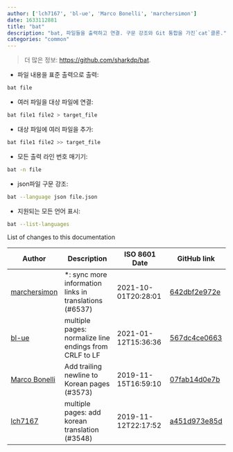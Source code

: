 ```yaml
---
author: ['lch7167', 'bl-ue', 'Marco Bonelli', 'marchersimon']
date: 1633112881
title: "bat"
description: "bat, 파일들을 출력하고 연결. 구문 강조와 Git 통합을 가진`cat`클론."
categories: "common"
---
```

> 더 많은 정보: <https://github.com/sharkdp/bat>.

- 파일 내용을 표준 출력으로 출력:

```bash
bat file
```

- 여러 파일을 대상 파일에 연결:

```bash
bat file1 file2 > target_file
```

- 대상 파일에 여러 파일을 추가:

```bash
bat file1 file2 >> target_file
```

- 모든 출력 라인 번호 매기기:

```bash
bat -n file
```

- json파일 구문 강조:

```bash
bat --language json file.json
```

- 지원되는 모든 언어 표시:

```bash
bat --list-languages
```
List of changes to this documentation


Author | Description | ISO 8601 Date | GitHub link
------|-----|-----|-----
[marchersimon](mailto:50295997+marchersimon@users.noreply.github.com) | *: sync more information links in translations (#6537) | 2021-10-01T20:28:01 | [642dbf2e972e](https://github.com/tldr-pages/tldr/commit/642dbf2e972e388fab8c84ba3b4685fb862b6454)
[bl-ue](mailto:54780737+bl-ue@users.noreply.github.com) | multiple pages: normalize line endings from CRLF to LF | 2021-01-12T15:36:36 | [567dc4ce0663](https://github.com/tldr-pages/tldr/commit/567dc4ce0663231ea1b8b9533b327094eb82ba1f)
[Marco Bonelli](mailto:mebeim@users.noreply.github.com) | Add trailing newline to Korean pages (#3573) | 2019-11-15T16:59:10 | [07fab14d0e7b](https://github.com/tldr-pages/tldr/commit/07fab14d0e7b61291e76cd880594984bbc3e60e5)
[lch7167](mailto:youngsj69@gmail.com) | multiple pages: add korean translation (#3548) | 2019-11-12T22:17:52 | [a451d973e85d](https://github.com/tldr-pages/tldr/commit/a451d973e85daf798ecab99ce2a7937727a934da)

